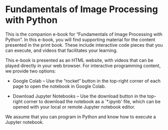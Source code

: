 # Fundamentals of Image Processing with Python

This is the companion e-book for “Fundamentals of Image Processing with Python”. In this e-book, you will find supporting material for the content presented in the print book. These include interactive code pieces that you can execute, and videos that facilitates your learning.

This e-book is presented as an HTML website, with videos that can be played directly in your web browser. For interactive programming content, we provide two options:

- Google Colab – Use the “rocket” button in the top-right corner of each page to open the notebook in Google Colab.

- Download Jupyter Notebooks – Use the download button in the top-right corner to download the notebook as a `*.ipynb' file, which can be opened with your local or remote Jupyter notebook editor.

We assume that you can program in Python and know how to execute a Jupyter notebook.

```{tableofcontents}
```
